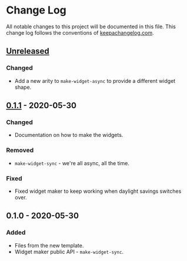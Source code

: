 # Change Log
All notable changes to this project will be documented in this file. This change log follows the conventions of [keepachangelog.com](http://keepachangelog.com/).

## [Unreleased]
### Changed
- Add a new arity to `make-widget-async` to provide a different widget shape.

## [0.1.1] - 2020-05-30
### Changed
- Documentation on how to make the widgets.

### Removed
- `make-widget-sync` - we're all async, all the time.

### Fixed
- Fixed widget maker to keep working when daylight savings switches over.

## 0.1.0 - 2020-05-30
### Added
- Files from the new template.
- Widget maker public API - `make-widget-sync`.

[Unreleased]: https://github.com/your-name/mracme/compare/0.1.1...HEAD
[0.1.1]: https://github.com/your-name/mracme/compare/0.1.0...0.1.1
